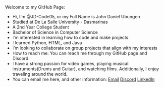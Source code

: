 Welcome to my GitHub Page:
- Hi, I’m @JD-Code05, or my Full Name is John Daniel Ubungen
- Studied at De La Salle University - Dasmarinas
- A 2nd Year College Student
- Bachelor of Science in Computer Science
- I’m interested in learning how to code and make projects
- I learned Python, HTML, and Java
- I’m looking to collaborate on group projects that align with my interests
- How to reach me: You can reach me through my GitHub page and Discord.
- I have a strong passion for video games, playing musical instruments(Drums and Guitar), and watching films. Additionally, I enjoy traveling around the world.
- You can email me here, and other information:
[Email](mailto:jdubungen805@gmailcom) 
[Discord](https://discord.com/users/748075055006744656)
[LinkedIn](https://www.linkedin.com/in/john-daniel-ubungen-6b9684374/)

<!---
JD-Code05/JD-Code05 is a ✨ special ✨ repository because its `README.md` (this file) appears on your GitHub profile.
You can click the Preview link to take a look at your changes.
--->
